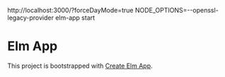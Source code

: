 http://localhost:3000/?forceDayMode=true
NODE_OPTIONS=--openssl-legacy-provider elm-app start


# Elm App

This project is bootstrapped with [Create Elm App](https://github.com/halfzebra/create-elm-app).

